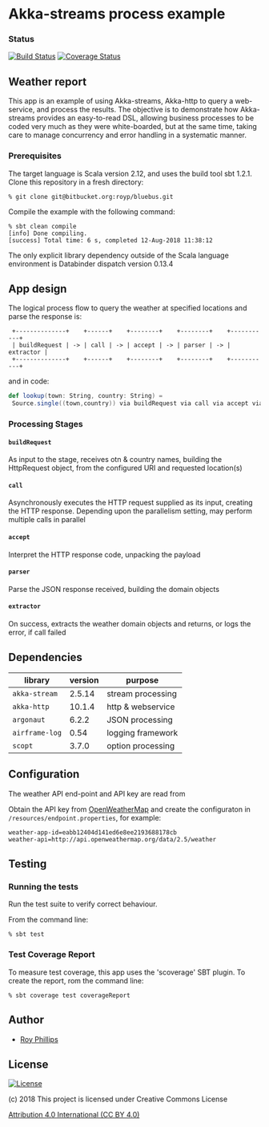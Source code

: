# Akka-streams process example
### Status
[![Build Status](https://travis-ci.org/sothach/jetstream.png)](https://travis-ci.org/sothach/jetstream)
[![Coverage Status](https://coveralls.io/repos/github/sothach/jetstream/badge.svg?branch=master)](https://coveralls.io/github/sothach/jetstream?branch=master)

## Weather report
This app is an example of using Akka-streams, Akka-http to query a web-service, and process the results.
The objective is to demonstrate how Akka-streams provides an easy-to-read DSL, allowing business processes to be 
coded very much as they were white-boarded, but at the same time, taking care to manage concurrency and error handling
in a systematic manner.
### Prerequisites 
The target language is Scala version 2.12, and uses the build tool sbt 1.2.1.
Clone this repository in a fresh directory:
```git
% git clone git@bitbucket.org:royp/bluebus.git
```
Compile the example with the following command:
```sbtshell
% sbt clean compile
[info] Done compiling.
[success] Total time: 6 s, completed 12-Aug-2018 11:38:12
```
The only explicit library dependency outside of the Scala language environment is Databinder dispatch version 0.13.4

## App design

The logical process flow to query the weather at specified locations and parse the response is:
```
 +--------------+    +------+    +--------+    +--------+    +-----------+ 
 | buildRequest | -> | call | -> | accept | -> | parser | -> | extractor |             
 +--------------+    +------+    +--------+    +--------+    +-----------+  
```
and in code:
```scala
def lookup(town: String, country: String) =
 Source.single((town,country)) via buildRequest via call via accept via parser via diversion runWith Sink.seq
```
### Processing Stages
#### `buildRequest`
As input to the stage, receives otn & country names, building the HttpRequest object, from the configured URI and requested location(s)
#### `call`
Asynchronously executes the HTTP request supplied as its input, creating the HTTP response.  Depending upon the parallelism setting,
may perform multiple calls in parallel
#### `accept`
Interpret the HTTP response code, unpacking the payload
#### `parser`
Parse the JSON response received, building the domain objects
#### `extractor`
On success, extracts the weather domain objects and returns, or logs the error, if call failed

## Dependencies

| library        | version  | purpose           |
|----------------|----------|-------------------|
| `akka-stream`  |  2.5.14  | stream processing |
| `akka-http`    |  10.1.4  | http & webservice |
| `argonaut`     |   6.2.2  | JSON processing   |
| `airframe-log` |    0.54  | logging framework |
| `scopt`        |   3.7.0  | option processing |

## Configuration
The weather API end-point and API key are read from 

Obtain the API key from [OpenWeatherMap](https://openweathermap.org/appid) and create the configuraton in
`/resources/endpoint.properties`, for example:
```properties
weather-app-id=eabb12404d141ed6e8ee2193688178cb
weather-api=http://api.openweathermap.org/data/2.5/weather
```



## Testing
### Running the tests
Run the test suite to verify correct behaviour.  

From the command line:
```sbtshell
% sbt test
```
### Test Coverage Report
To measure test coverage, this app uses the 'scoverage' SBT plugin.
To create the report, rom the command line:
```sbtshell
% sbt coverage test coverageReport
```

## Author
* [Roy Phillips](mailto:phillips.roy@gmail.com)

## License
[![License](https://licensebuttons.net/l/by/3.0/88x31.png)](https://creativecommons.org/licenses/by/4.0/) 

(c) 2018 This project is licensed under Creative Commons License

[Attribution 4.0 International (CC BY 4.0)](file:LICENSE.md)
